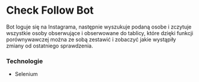 # Check Follow Bot

Bot loguje się na Instagrama, następnie wyszukuje podaną osobe i zczytuje wszystkie osoby obserwujące i obserwowane do tablicy, 
które dzięki funkcji porównywawczej można ze sobą zestawić i zobaczyć jakie wystąpiły zmiany od ostatniego sprawdzenia.

### Technologie
- Selenium
